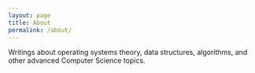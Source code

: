 ```yaml
---
layout: page
title: About
permalink: /about/
---
```


Writings about operating systems theory, data structures, algorithms, and other advanced Computer Science topics.
